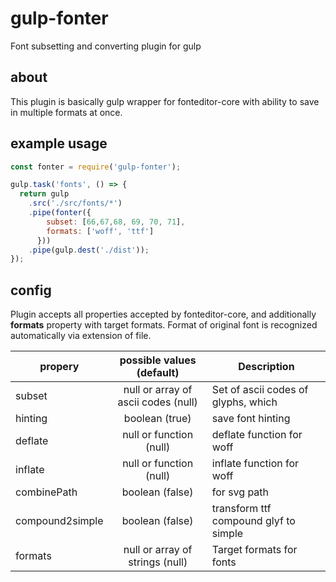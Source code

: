 # gulp-fonter
Font subsetting and converting plugin for gulp

## about
This plugin is basically gulp wrapper for fonteditor-core with ability to save in multiple formats at once.

## example usage 
```javascript
const fonter = require('gulp-fonter');

gulp.task('fonts', () => {
  return gulp
    .src('./src/fonts/*')
    .pipe(fonter({
        subset: [66,67,68, 69, 70, 71],
        formats: ['woff', 'ttf']
      }))
    .pipe(gulp.dest('./dist'));
});
```

## config
Plugin accepts all properties accepted by fonteditor-core, and additionally **formats** property with target formats. Format of original font is recognized automatically via extension of file.


| propery       | possible values (default)           | Description                           |
| ------------- |:-----------------------------------:|---------------------------------------|
| subset        | null or array of ascii codes (null) | Set of ascii codes of glyphs, which   |
| hinting       | boolean (true)                      | save font hinting                     |
| deflate       | null or function (null)             | deflate function for woff             |
| inflate       | null or function (null)             | inflate function for woff             |
| combinePath   | boolean (false)                     | for svg path                          |
|compound2simple| boolean (false)                     | transform ttf compound glyf to simple |
| formats       | null or array of strings (null)     | Target formats for fonts              |
